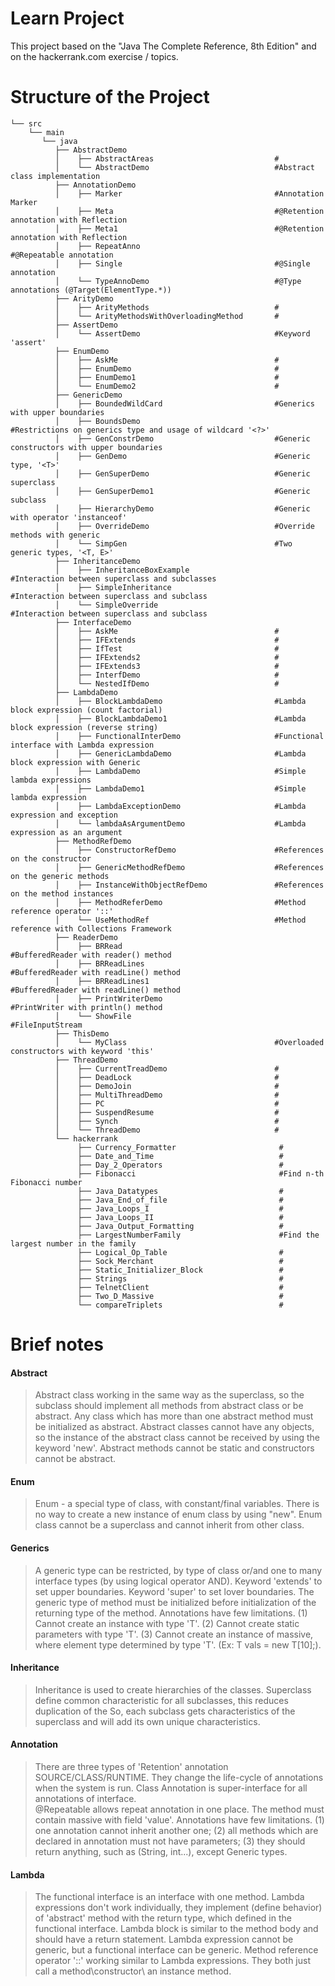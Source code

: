 # Learn Project

This project based on the "Java The Complete Reference, 8th Edition" and on the hackerrank.com exercise / topics.

# Structure of the Project

    └── src
        └── main
           └── java 
              ├── AbstractDemo
              │    ├── AbstractAreas                           #
              │    └── AbstractDemo                            #Abstract class implementation
              ├── AnnotationDemo
              │    ├── Marker                                  #Annotation Marker  
              │    ├── Meta                                    #@Retention annotation with Reflection
              │    ├── Meta1                                   #@Retention annotation with Reflection
              │    ├── RepeatAnno                              #@Repeatable annotation
              │    ├── Single                                  #@Single annotation
              │    └── TypeAnnoDemo                            #@Type annotations (@Target(ElementType.*))
              ├── ArityDemo
              │    ├── ArityMethods                            #
              │    └── ArityMethodsWithOverloadingMethod       #
              ├── AssertDemo
              │    └── AssertDemo                              #Keyword 'assert'
              ├── EnumDemo
              │    ├── AskMe                                   #
              │    ├── EnumDemo                                #
              │    ├── EnumDemo1                               #
              │    └── EnumDemo2                               #
              ├── GenericDemo
              │    ├── BoundedWildCard                         #Generics with upper boundaries
              │    ├── BoundsDemo                              #Restrictions on generics type and usage of wildcard '<?>'
              │    ├── GenConstrDemo                           #Generic constructors with upper boundaries
              │    ├── GenDemo                                 #Generic type, '<T>'
              │    ├── GenSuperDemo                            #Generic superclass
              │    ├── GenSuperDemo1                           #Generic subclass
              │    ├── HierarchyDemo                           #Generic with operator 'instanceof'
              │    ├── OverrideDemo                            #Override methods with generic
              │    └── SimpGen                                 #Two generic types, '<T, E>'
              ├── InheritanceDemo
              │    ├── InheritanceBoxExample                   #Interaction between superclass and subclasses
              │    ├── SimpleInheritance                       #Interaction between superclass and subclass
              │    └── SimpleOverride                          #Interaction between superclass and subclass
              ├── InterfaceDemo
              │    ├── AskMe                                   #
              │    ├── IFExtends                               #
              │    ├── IfTest                                  #
              │    ├── IFExtends2                              #
              │    ├── IFExtends3                              #
              │    ├── InterfDemo                              #
              │    └── NestedIfDemo                            #
              ├── LambdaDemo
              │    ├── BlockLambdaDemo                         #Lambda block expression (count factorial)
              │    ├── BlockLambdaDemo1                        #Lambda block expression (reverse string)
              │    ├── FunctionalInterDemo                     #Functional interface with Lambda expression
              │    ├── GenericLambdaDemo                       #Lambda block expression with Generic
              │    ├── LambdaDemo                              #Simple lambda expressions
              │    ├── LambdaDemo1                             #Simple lambda expression
              │    ├── LambdaExceptionDemo                     #Lambda expression and exception
              │    └── lambdaAsArgumentDemo                    #Lambda expression as an argument 
              ├── MethodRefDemo
              │    ├── ConstructorRefDemo                      #References on the constructor
              │    ├── GenericMethodRefDemo                    #References on the generic methods
              │    ├── InstanceWithObjectRefDemo               #References on the method instances 
              │    ├── MethodReferDemo                         #Method reference operator '::'
              │    └── UseMethodRef                            #Method reference with Collections Framework
              ├── ReaderDemo
              │    ├── BRRead                                  #BufferedReader with reader() method
              │    ├── BRReadLines                             #BufferedReader with readLine() method
              │    ├── BRReadLines1                            #BufferedReader with readLine() method
              │    ├── PrintWriterDemo                         #PrintWriter with println() method
              │    └── ShowFile                                #FileInputStream
              ├── ThisDemo
              │    └── MyClass                                 #Overloaded constructors with keyword 'this'
              ├── ThreadDemo 
              │    ├── CurrentTreadDemo                        #
              │    ├── DeadLock                                #
              │    ├── DemoJoin                                #
              │    ├── MultiThreadDemo                         #
              │    ├── PC                                      #
              │    ├── SuspendResume                           #
              │    ├── Synch                                   #
              │    └── ThreadDemo                              #
              └── hackerrank
                   ├── Currency_Formatter                       #
                   ├── Date_and_Time                            #
                   ├── Day_2_Operators                          #
                   ├── Fibonacci                                #Find n-th Fibonacci number
                   ├── Java_Datatypes                           #
                   ├── Java_End_of_file                         #
                   ├── Java_Loops_I                             #
                   ├── Java_Loops_II                            #
                   ├── Java_Output_Formatting                   #
                   ├── LargestNumberFamily                      #Find the largest number in the family
                   ├── Logical_Op_Table                         #   
                   ├── Sock_Merchant                            #   
                   ├── Static_Initializer_Block                 #
                   ├── Strings                                  #
                   ├── TelnetClient                             #
                   ├── Two_D_Massive                            #
                   └── compareTriplets                          #


# Brief notes

<h4>Abstract</h4>

>Abstract class working in the same way as the superclass, so the subclass should implement all methods from abstract class or be abstract. Any class which has more than one abstract method must be initialized as abstract. Abstract classes cannot have any objects, so the instance of the abstract class cannot be received by using the keyword 'new'. Abstract methods cannot be static and constructors cannot be abstract.

<h4>Enum</h4>

>Enum - a special type of class, with constant/final variables. There is no way to create a new instance of enum class by using 
"new". Enum class cannot be a superclass and cannot inherit from other class.

<h4>Generics</h4>

>A generic type can be restricted, by type of class or/and one to many interface types (by using logical operator AND). Keyword
'extends' to set upper boundaries. Keyword 'super' to set lover boundaries. The generic type of method must be initialized before initialization of the returning type of the method. Annotations have few limitations. (1) Cannot create an instance with type 'T'. (2) Cannot create static parameters with type 'T'. (3) Cannot create an instance of massive, where element type determined by type 'T'. (Ex: T vals = new Т[10];).

<h4>Inheritance</h4>

>Inheritance is used to create hierarchies of the classes. Superclass define common characteristic for all subclasses, this reduces duplication of the  So, each subclass gets characteristics of the superclass and will add its own unique characteristics.

<h4>Annotation</h4>

>There are three types of 'Retention' annotation SOURCE/CLASS/RUNTIME. They change the life-cycle of annotations when the system is run. Class Annotation is super-interface for all annotations of interface.  
@Repeatable allows repeat annotation in one place. The method must contain massive with field 'value'. Annotations have few limitations. (1) one annotation cannot inherit another one; (2) all methods which are declared in annotation must not have parameters; (3) they should return anything, such as (String, int...), except Generic types.

<h4>Lambda</h4>

>The functional interface is an interface with one method. Lambda expressions don't work individually, they implement (define behavior) of 'abstract' method with the return type, which defined in the functional interface. Lambda block is similar to the method body and should have a return statement. Lambda expression cannot be generic, but a functional interface can be generic.  Method reference operator '::' working similar to Lambda expressions. They both just call a method\constructor\ an instance method.